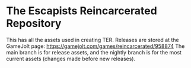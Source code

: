 # The Escapists Reincarcerated Repository

This has all the assets used in creating TER.
Releases are stored at the GameJolt page: https://gamejolt.com/games/reincarcerated/958874
The main branch is for release assets, and the nightly branch is for the most current assets (changes made before new releases).
